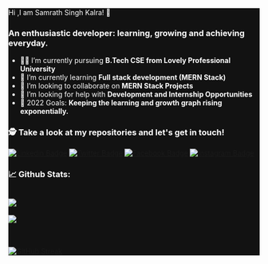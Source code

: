 <div style="background-color:#121212">
<div style="color:#fff">
Hi ,I am Samrath Singh Kalra! 👋
<br>

### An enthusiastic developer: learning, growing and achieving everyday.<br>

- 👨‍🏭 I’m currently pursuing **B.Tech CSE from Lovely Professional University** <br>
- 🏫 I’m currently learning **Full stack development (MERN Stack)** <br>
- 🙌 I’m looking to collaborate on **MERN Stack Projects** <br>
- 🤔 I’m looking for help with **Development and Internship Opportunities**<br>
- 🥅 2022 Goals: **Keeping the learning and growth graph rising exponentially.** <br>


### 🕵 Take a look at my repositories and let's get in touch!<br>


[![Linkedin Badge](https://img.shields.io/badge/-samrath-singh-kalra-blue?style=flat-square&logo=Linkedin&logoColor=white&link=https://www.linkedin.com/in/samrath-singh-kalra/)](https://www.linkedin.com/in/samrath-singh-kalra/) 
[![Twitter Badge](https://img.shields.io/badge/-@HitmanSamrath-1ca0f1?style=flat-square&labelColor=1ca0f1&logo=twitter&logoColor=white&link=https://twitter.com/HitmanSamrath)](https://twitter.com/HitmanSamrath) 
[![Facebook Badge](https://img.shields.io/badge/-Samrath-3b5998?style=flat-square&labelColor=3b5998&logo=facebook&logoColor=white&link=https://www.facebook.com/Samrath)](https://www.facebook.com/Samrath) 
[![Instagram Badge](https://img.shields.io/badge/-@samrathsinghrohit-E4405F?style=flat-square&logo=instagram&logoColor=white&link=https://www.instagram.com/samrathsinghrohit)](https://www.instagram.com/samrathsinghrohit) 


### 📈 Github Stats:


<br>
<a href="https://github.com/hitman-samrath">
<img align="center" src="https://github-readme-stats.vercel.app/api?username=hitman-samrath&show_icons=true&include_all_commits=true&theme=vision-friendly-dark&count_private=true">
</a>
<br><br>
<a href="https://github.com/remcohalman/github-readme-stats">
<img align="center" src="https://github-readme-stats.anuraghazra1.vercel.app/api/top-langs/?username=hitman-samrath&layout=compact&theme=vision-friendly-dark" />
</a>
<br>
<br><br>

[![GitHub Streak](https://github-readme-streak-stats.herokuapp.com/?user=hitman-samrath&theme=dark)](https://git.io/streak-stats)

</div>
</div>

